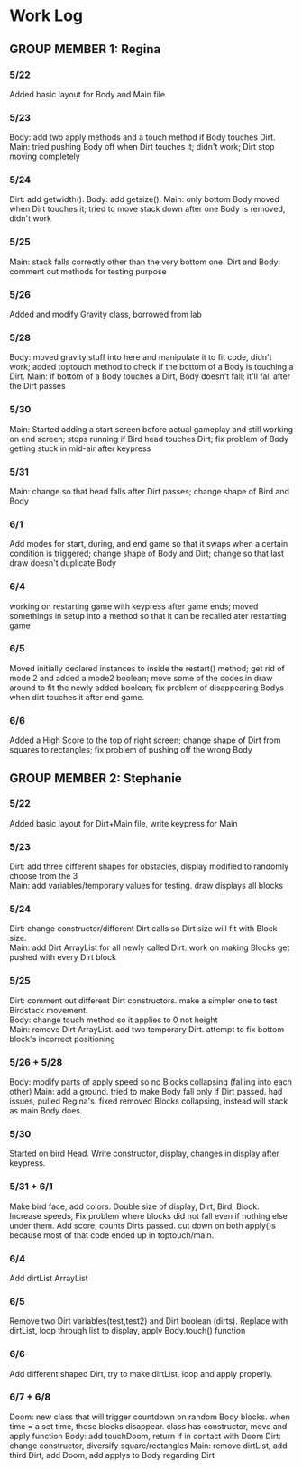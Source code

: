 # Work Log

## GROUP MEMBER 1: Regina

### 5/22

Added basic layout for Body and Main file

### 5/23

Body: add two apply methods and a touch method if Body touches Dirt.
Main: tried pushing Body off when Dirt touches it; didn't work; Dirt stop moving completely

### 5/24

Dirt: add getwidth(). Body: add getsize().
Main: only bottom Body moved when Dirt touches it; tried to move stack down after one Body is removed, didn't work

### 5/25

Main: stack falls correctly other than the very bottom one. Dirt and Body: comment out methods for testing purpose

### 5/26

Added and modify Gravity class, borrowed from lab

### 5/28

Body: moved gravity stuff into here and manipulate it to fit code, didn't work; added toptouch method to check if the bottom of a Body is touching a Dirt.
Main: if bottom of a Body touches a Dirt, Body doesn't fall; it'll fall after the Dirt passes

### 5/30

Main: Started adding a start screen before actual gameplay and still working on end screen; stops running if Bird head touches Dirt; fix problem of Body getting stuck in mid-air after keypress

### 5/31

Main: change so that head falls after Dirt passes; change shape of Bird and Body

### 6/1

Add modes for start, during, and end game so that it swaps when a certain condition is triggered; change shape of Body and Dirt; change so that last draw doesn't duplicate Body

### 6/4

working on restarting game with keypress after game ends; moved somethings in setup into a method so that it can be recalled ater restarting game

### 6/5

Moved initially declared instances to inside the restart() method; get rid of mode 2 and added a mode2 boolean; move some of the codes in draw around to fit the newly added boolean; fix problem of disappearing Bodys when dirt touches it after end game.

### 6/6

Added a High Score to the top of right screen; change shape of Dirt from squares to rectangles; fix problem of pushing off the wrong Body

## GROUP MEMBER 2: Stephanie

### 5/22

Added basic layout for Dirt+Main file, write keypress for Main

### 5/23

Dirt: add three different shapes for obstacles, display modified to randomly choose from the 3<br>
Main: add variables/temporary values for testing. draw displays all blocks

### 5/24
Dirt: change constructor/different Dirt calls so Dirt size will fit with Block size.<br>
Main: add Dirt ArrayList for all newly called Dirt. work on making Blocks get pushed with every Dirt block

### 5/25
Dirt: comment out different Dirt constructors. make a simpler one to test Birdstack movement.<br>
Body: change touch method so it applies to 0 not height<br>
Main: remove Dirt ArrayList. add two temporary Dirt. attempt to fix bottom block's incorrect positioning

### 5/26 + 5/28
Body: modify parts of apply speed so no Blocks collapsing (falling into each other)
Main: add a ground. tried to make Body fall only if Dirt passed. had issues, pulled Regina's. fixed removed Blocks collapsing, instead will stack as main Body does.

### 5/30
Started on bird Head. Write constructor, display, changes in display after keypress.

### 5/31 + 6/1
Make bird face, add colors. Double size of display, Dirt, Bird, Block. Increase speeds, Fix problem where blocks did not fall even if nothing else under them. Add score, counts Dirts passed. cut down on both apply()s because most of that code ended up in toptouch/main.

### 6/4
Add dirtList ArrayList

### 6/5
Remove two Dirt variables(test,test2) and Dirt boolean (dirts). Replace with dirtList, loop through list to display, apply Body.touch() function

### 6/6
Add different shaped Dirt, try to make dirtList, loop and apply properly.

### 6/7 + 6/8
Doom: new class that will trigger countdown on random Body blocks. when time = a set time, those blocks disappear. class has constructor, move and apply function
Body: add touchDoom, return if in contact with Doom
Dirt: change constructor, diversify square/rectangles
Main: remove dirtList, add third Dirt, add Doom, add applys to Body regarding Dirt
